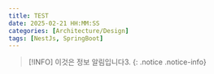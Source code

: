 ```yaml
---
title: TEST
date: 2025-02-21 HH:MM:SS
categories: [Architecture/Design]
tags: [NestJs, SpringBoot]     
---
```


> [!INFO]
> 이것은 정보 알림입니다3.
{: .notice .notice-info}
